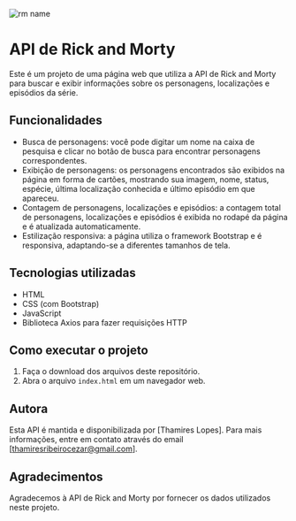  ![rm name](https://github.com/Thamireslopescz/API-ProjFinal-RM/assets/100656019/644bd4db-9d87-4417-830a-f3c4ed0cea5a)

# API de Rick and Morty

Este é um projeto de uma página web que utiliza a API de Rick and Morty para buscar e exibir informações sobre os personagens, localizações e episódios da série.

## Funcionalidades

- Busca de personagens: você pode digitar um nome na caixa de pesquisa e clicar no botão de busca para encontrar personagens correspondentes.
- Exibição de personagens: os personagens encontrados são exibidos na página em forma de cartões, mostrando sua imagem, nome, status, espécie, última localização conhecida e último episódio em que apareceu.
- Contagem de personagens, localizações e episódios: a contagem total de personagens, localizações e episódios é exibida no rodapé da página e é atualizada automaticamente.
- Estilização responsiva: a página utiliza o framework Bootstrap e é responsiva, adaptando-se a diferentes tamanhos de tela.

## Tecnologias utilizadas

- HTML
- CSS (com Bootstrap)
- JavaScript
- Biblioteca Axios para fazer requisições HTTP

## Como executar o projeto

1. Faça o download dos arquivos deste repositório.
2. Abra o arquivo `index.html` em um navegador web.

## Autora

Esta API é mantida e disponibilizada por [Thamires Lopes]. Para mais informações, entre em contato através do email [thamiresribeirocezar@gmail.com].

## Agradecimentos

Agradecemos à API de Rick and Morty por fornecer os dados utilizados neste projeto.

